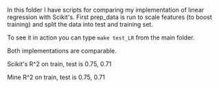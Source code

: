 In this folder I have scripts for comparing my implementation of linear regression with Scikit's.
First prep_data is run to scale features (to boost training) and split the data into test and training set.

To see it in action you can type 
```make test_LR``` from the main folder.

Both implementations are comparable.

Scikit's R^2 on train, test is 0.75, 0.71

Mine R^2 on train, test is 0.75, 0.71